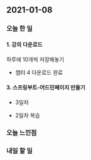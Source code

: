 2021-01-08
--

### 오늘 한 일

#### 1. 강의 다운로드

하루에 10개씩 저장해놓기
- 챕터 4 다운로드 완료

#### 3. 스프링부트-어드민페이지 만들기
- 3일차 

- 2일차 복습
### 오늘 느낀점

### 내일 할 일

